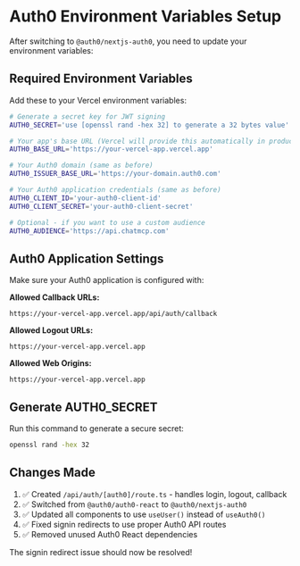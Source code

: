 # Auth0 Environment Variables Setup

After switching to `@auth0/nextjs-auth0`, you need to update your environment variables:

## Required Environment Variables

Add these to your Vercel environment variables:

```bash
# Generate a secret key for JWT signing
AUTH0_SECRET='use [openssl rand -hex 32] to generate a 32 bytes value'

# Your app's base URL (Vercel will provide this automatically in production)
AUTH0_BASE_URL='https://your-vercel-app.vercel.app'

# Your Auth0 domain (same as before)
AUTH0_ISSUER_BASE_URL='https://your-domain.auth0.com'

# Your Auth0 application credentials (same as before)
AUTH0_CLIENT_ID='your-auth0-client-id'
AUTH0_CLIENT_SECRET='your-auth0-client-secret'

# Optional - if you want to use a custom audience
AUTH0_AUDIENCE='https://api.chatmcp.com'
```

## Auth0 Application Settings

Make sure your Auth0 application is configured with:

**Allowed Callback URLs:**
```
https://your-vercel-app.vercel.app/api/auth/callback
```

**Allowed Logout URLs:**
```
https://your-vercel-app.vercel.app
```

**Allowed Web Origins:**
```
https://your-vercel-app.vercel.app
```

## Generate AUTH0_SECRET

Run this command to generate a secure secret:
```bash
openssl rand -hex 32
```

## Changes Made

1. ✅ Created `/api/auth/[auth0]/route.ts` - handles login, logout, callback
2. ✅ Switched from `@auth0/auth0-react` to `@auth0/nextjs-auth0`
3. ✅ Updated all components to use `useUser()` instead of `useAuth0()`
4. ✅ Fixed signin redirects to use proper Auth0 API routes
5. ✅ Removed unused Auth0 React dependencies

The signin redirect issue should now be resolved! 